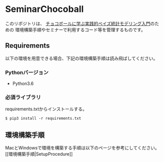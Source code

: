 # SeminarChocoball

このリポジトリは、
[チョコボールに学ぶ実践的ベイズ統計モデリング入門](https://ml-for-experts.connpass.com/event/116830/)のための
環境構築手順やセミナーで利用するコード等を管理するものです。

## Requirements
以下の環境を用意できる場合、下記の環境構築手順は読み飛ばしてください。

### Pythonバージョン
- Python3.6

### 必須ライブラリ
requirements.txtからインストールする。

```
$ pip3 install -r requirements.txt
```

## 環境構築手順
MacとWindowsで環境を構築する手順は以下のページを参考にしてください。  
[[環境構築手順|SetupProcedure]]

